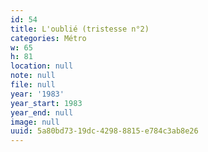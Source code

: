 ```yaml
---
id: 54
title: L'oublié (tristesse n°2)
categories: Métro
w: 65
h: 81
location: null
note: null
file: null
year: '1983'
year_start: 1983
year_end: null
image: null
uuid: 5a80bd73-19dc-4298-8815-e784c3ab8e26
---
```


